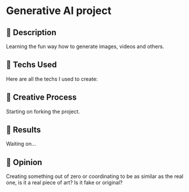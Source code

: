 # Generative AI project

## 📒 Description
Learning the fun way how to generate images, videos and others.

## 🤖 Techs Used
Here are all the techs I used to create:


## 🧐 Creative Process
Starting on forking the project.

## 🚀 Results
Waiting on...

## 💭 Opinion
Creating something out of zero or coordinating to be as similar as the real one, is it a real piece of art? Is it fake or original?
